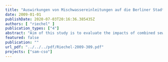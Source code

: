 ```yaml
---
title: "Auswirkungen von Mischwassereinleitungen auf die Berliner Stadtspree"
date: 2009-01-01
publishDate: 2020-07-03T20:16:36.385435Z
authors: [ "riechel" ]
publication_types: ["4"]
abstract: "Aim of this study is to evaluate the impacts of combined sewer overflows (CSO) on the Berlin Spree focussing on the intermittent effects of oxygen depletion on the aquatic biocenosis. The investigation bases on a long series of measurements carried out by Berliner Wasserbetriebe and the Berlin Senate for Health, Environment and Consumer Protection."
featured: false
publication: ""
url_pdf: "../../../pdf/Riechel-2009-309.pdf"
projects: ["sam-cso"]
---
```


